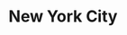 ---
title:			"New York City"
post_path:	2017-12-01-new-york
date_start:	December 2017
lat:        40.7128
lon:        -74.0060
metadata:
  - year: 2017
  - cities:
      - NYC
  - states:
      - New York
  - countries:
      - United States
  - continents:
      - North America
  - regions:
      - United States
photos:
  - ext:    01.jpg
    class:  vertical
---